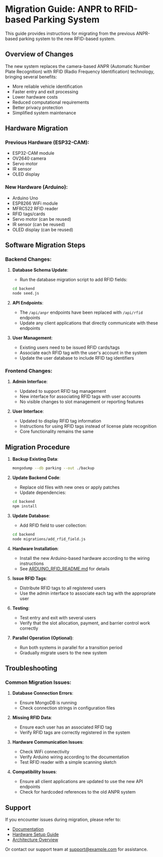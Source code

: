 # Migration Guide: ANPR to RFID-based Parking System

This guide provides instructions for migrating from the previous ANPR-based parking system to the new RFID-based system.

## Overview of Changes

The new system replaces the camera-based ANPR (Automatic Number Plate Recognition) with RFID (Radio Frequency Identification) technology, bringing several benefits:

- More reliable vehicle identification
- Faster entry and exit processing
- Lower hardware costs
- Reduced computational requirements
- Better privacy protection
- Simplified system maintenance

## Hardware Migration

### Previous Hardware (ESP32-CAM):
- ESP32-CAM module
- OV2640 camera
- Servo motor
- IR sensor
- OLED display

### New Hardware (Arduino):
- Arduino Uno
- ESP8266 WiFi module
- MFRC522 RFID reader
- RFID tags/cards
- Servo motor (can be reused)
- IR sensor (can be reused)
- OLED display (can be reused)

## Software Migration Steps

### Backend Changes:

1. **Database Schema Update**:
   - Run the database migration script to add RFID fields:
   ```bash
   cd backend
   node seed.js
   ```

2. **API Endpoints**:
   - The `/api/anpr` endpoints have been replaced with `/api/rfid` endpoints
   - Update any client applications that directly communicate with these endpoints

3. **User Management**:
   - Existing users need to be issued RFID cards/tags
   - Associate each RFID tag with the user's account in the system
   - Update the user database to include RFID tag identifiers

### Frontend Changes:

1. **Admin Interface**:
   - Updated to support RFID tag management
   - New interface for associating RFID tags with user accounts
   - No visible changes to slot management or reporting features

2. **User Interface**:
   - Updated to display RFID tag information
   - Instructions for using RFID tags instead of license plate recognition
   - Core functionality remains the same

## Migration Procedure

1. **Backup Existing Data**:
   ```bash
   mongodump --db parking --out ./backup
   ```

2. **Update Backend Code**:
   - Replace old files with new ones or apply patches
   - Update dependencies:
   ```bash
   cd backend
   npm install
   ```

3. **Update Database**:
   - Add RFID field to user collection:
   ```bash
   cd backend
   node migrations/add_rfid_field.js
   ```

4. **Hardware Installation**:
   - Install the new Arduino-based hardware according to the wiring instructions
   - See [ARDUINO_RFID_README.md](./esp32_firmware/ARDUINO_RFID_README.md) for details

5. **Issue RFID Tags**:
   - Distribute RFID tags to all registered users
   - Use the admin interface to associate each tag with the appropriate user

6. **Testing**:
   - Test entry and exit with several users
   - Verify that the slot allocation, payment, and barrier control work correctly

7. **Parallel Operation (Optional)**:
   - Run both systems in parallel for a transition period
   - Gradually migrate users to the new system

## Troubleshooting

### Common Migration Issues:

1. **Database Connection Errors**:
   - Ensure MongoDB is running
   - Check connection strings in configuration files

2. **Missing RFID Data**:
   - Ensure each user has an associated RFID tag
   - Verify RFID tags are correctly registered in the system

3. **Hardware Communication Issues**:
   - Check WiFi connectivity
   - Verify Arduino wiring according to the documentation
   - Test RFID reader with a simple scanning sketch

4. **Compatibility Issues**:
   - Ensure all client applications are updated to use the new API endpoints
   - Check for hardcoded references to the old ANPR system

## Support

If you encounter issues during migration, please refer to:
- [Documentation](./README.md)
- [Hardware Setup Guide](./esp32_firmware/ARDUINO_RFID_README.md)
- [Architecture Overview](./ARCHITECTURE.md)

Or contact our support team at support@example.com for assistance. 